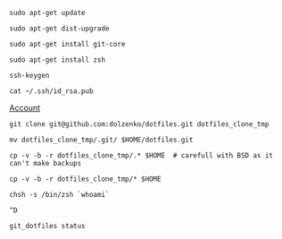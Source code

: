     sudo apt-get update

    sudo apt-get dist-upgrade

    sudo apt-get install git-core

    sudo apt-get install zsh

    ssh-keygen

    cat ~/.ssh/id_rsa.pub 
    
[Account](https://github.com/account/)
    
    git clone git@github.com:dolzenko/dotfiles.git dotfiles_clone_tmp
    
    mv dotfiles_clone_tmp/.git/ $HOME/dotfiles.git
     
    cp -v -b -r dotfiles_clone_tmp/.* $HOME  # carefull with BSD as it can't make backups

    cp -v -b -r dotfiles_clone_tmp/* $HOME 
    
    chsh -s /bin/zsh `whoami`
    
    ^D
    
    git_dotfiles status
